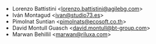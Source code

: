- Lorenzo Battistini \<<lorenzo.battistini@agilebg.com>\>
- Iván Montagud \<<ivan@studio73.es>\>
- Pimolnat Suntian \<<pimolnats@ecosoft.co.th>\>
- David Montull Guasch \<<david.montull@bt-group.com>\>
- Marwan Behillil \<<marwan@riluxa.com>\>
